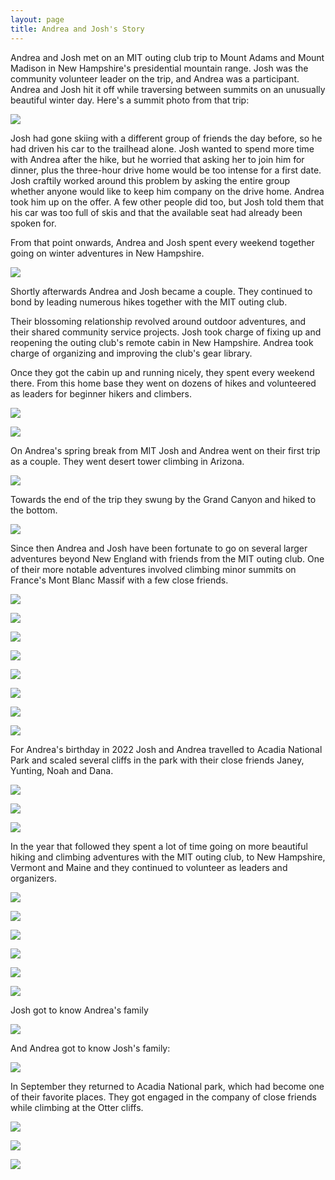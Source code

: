```yaml
---
layout: page
title: Andrea and Josh's Story
---
```


Andrea and Josh met on an MIT outing club trip to Mount Adams and Mount Madison in New Hampshire's presidential mountain range. Josh was the community volunteer leader on the trip, and Andrea was a participant. Andrea and Josh hit it off while traversing between summits on an unusually beautiful winter day. Here's a summit photo from that trip:

![](img/PXL_20220116_184854065.jpeg)

Josh had gone skiing with a different group of friends the day before, so he had driven his car to the trailhead alone. Josh wanted to spend more time with Andrea after the hike, but he worried that asking her to join him for dinner, plus the three-hour drive home would be too intense for a first date. Josh craftily worked around this problem by asking the entire group whether anyone would like to keep him company on the drive home. Andrea took him up on the offer. A few other people did too, but Josh told them that his car was too full of skis and that the available seat had already been spoken for.

From that point onwards, Andrea and Josh spent every weekend together going on winter adventures in New Hampshire.

![](img/PXL_20220122_171533710.jpeg)

Shortly afterwards Andrea and Josh became a couple. They continued to bond by leading numerous hikes together with the MIT outing club. 

Their blossoming relationship revolved around outdoor adventures, and their shared community service projects. Josh took charge of fixing up and reopening the outing club's remote cabin in New Hampshire. Andrea took charge of organizing and improving the club's gear library.

Once they got the cabin up and running nicely, they spent every weekend there. From this home base they went on dozens of hikes and volunteered as leaders for beginner hikers and climbers.

![](img/IMG_6601.jpeg)

![](img/20220220_152621.jpg)

On Andrea's spring break from MIT Josh and Andrea went on their first trip as a couple. They went desert tower climbing in Arizona.

![](img/PXL_20220323_190500134.jpeg)

Towards the end of the trip they swung by the Grand Canyon and hiked to the bottom.

![](img/PXL_20220321_190837159.MP.jpeg)

Since then Andrea and Josh have been fortunate to go on several larger adventures beyond New England with friends from the MIT outing club. One of their more notable adventures involved climbing minor summits on France's Mont Blanc Massif with a few close friends.

![](img/20220623_130751.jpeg)

![](img/20220625_074642.jpeg)

![](img/20220625_083042.jpeg)

![](img/PXL_20220625_065426182.jpeg)

![](img/20220625_134538.jpeg)

![](img/PXL_20220702_124337665.jpeg)

![](img/IMG_6056.jpg)

![](img/20220704_175330.jpeg)

For Andrea's birthday in 2022 Josh and Andrea travelled to Acadia National Park and scaled several cliffs in the park with their close friends Janey, Yunting, Noah and Dana.

![](img/IMG_2412.jpeg)

![](img/IMG_9939.jpeg)

![](img/PXL_20220903_212341362.MP.jpeg)

In the year that followed they spent a lot of time going on more beautiful hiking and climbing adventures with the MIT outing club, to New Hampshire, Vermont and Maine and they continued to volunteer as leaders and organizers.

![](img/IMG_3423.jpeg)

![](img/20230121_142735.jpeg)

![](img/20230121_142009.jpeg)

![](img/20230121_134246.jpeg)

![](img/original_fa133f52-bb6a-4780-a1dc-ad9bcd28fb5c_PXL_20220820_180956722.jpeg)

![](img/PXL_20230122_160838316.jpeg)

Josh got to know Andrea's family

![](img/3D11C4FD-6688-4E6F-A99D-0CF60B303D9B-1.jpg)

And Andrea got to know Josh's family:

![](img/D817D26E-1461-4F65-A0DD-5530BFE5745E.jpeg)

In September they returned to Acadia National park, which had become one of their favorite places. They got engaged in the company of close friends while climbing at the Otter cliffs.

![](img/IMG_4214.jpeg)

![](img/20230924_173722.jpeg)

![](img/20230925_090607.jpeg)
